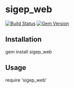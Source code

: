 # sigep_web

[![Build Status](https://travis-ci.org/Sidoniuns/sigep_web.svg?branch=master)](https://travis-ci.org/Sidoniuns/sigep_web)
[![Gem Version](https://badge.fury.io/rb/sigep_web.svg)](https://badge.fury.io/rb/sigep_web)

## Installation
  gem install sigep_web

## Usage
  require 'sigep_web'
